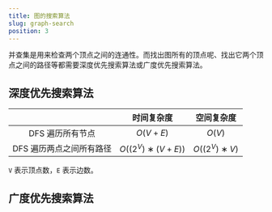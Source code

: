 ```yaml
---
title: 图的搜索算法
slug: graph-search
position: 3
---
```


并查集是用来检查两个顶点之间的连通性。而找出图所有的顶点呢、找出它两个顶点之间的路径等都需要深度优先搜索算法或广度优先搜索算法。

## 深度优先搜索算法

|                          |    时间复杂度    |  空间复杂度  |
| :----------------------: | :--------------: | :----------: |
|     DFS 遍历所有节点     |     $O(V+E)$     |    $O(V)$    |
| DFS 遍历两点之间所有路径 | $O((2^V)∗(V+E))$ | $O((2^V)∗V)$ |

`V` 表示顶点数，`E` 表示边数。



## 广度优先搜索算法



